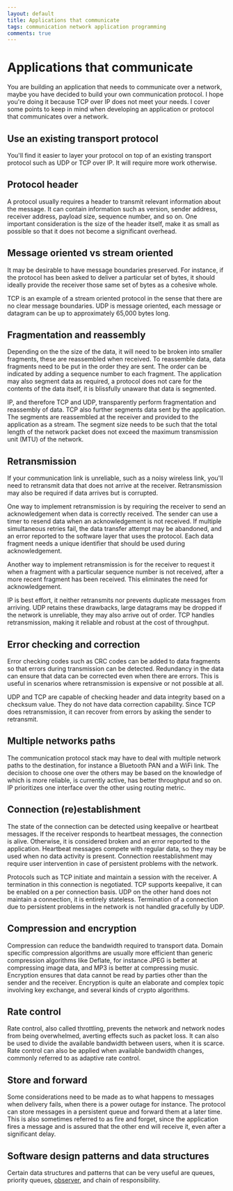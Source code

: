 ```yaml
---
layout: default
title: Applications that communicate
tags: communication network application programming
comments: true
---
```

# Applications that communicate

You are building an application that needs to communicate over a network, maybe you have decided to build your own communication protocol. I hope you're doing it because TCP over IP does not meet your needs. I cover some points to keep in mind when developing an application or protocol that communicates over a network.

## Use an existing transport protocol

You'll find it easier to layer your protocol on top of an existing transport protocol such as UDP or TCP over IP. It will require more work otherwise.

## Protocol header

A protocol usually requires a header to transmit relevant information about the message. It can contain information such as version, sender address, receiver address, payload size, sequence number, and so on. One important consideration is the size of the header itself, make it as small as possible so that it does not become a significant overhead.

## Message oriented vs stream oriented

It may be desirable to have message boundaries preserved. For instance, if the protocol has been asked to deliver a particular set of bytes, it should ideally provide the receiver those same set of bytes as a cohesive whole.

TCP is an example of a stream oriented protocol in the sense that there are no clear message boundaries. UDP is message oriented, each message or datagram can be up to approximately 65,000 bytes long.

## Fragmentation and reassembly

Depending on the the size of the data, it will need to be broken into smaller fragments, these are reassembled when received. To reassemble data, data fragments need to be put in the order they are sent. The order can be indicated by adding a sequence number to each fragment. The application may also segment data as required, a protocol does not care for the contents of the data itself, it is blissfully unaware that data is segmented.

IP, and therefore TCP and UDP, transparently perform fragmentation and reassembly of data. TCP also further segments data sent by the application. The segments are reassembled at the receiver and provided to the application as a stream. The segment size needs to be such that the total length of the network packet does not exceed the maximum transmission unit (MTU) of the network.

## Retransmission

If your communication link is unreliable, such as a noisy wireless link, you'll need to retransmit data that does not arrive at the receiver. Retransmission may also be required if data arrives but is corrupted.

One way to implement retransmission is by requiring the receiver to send an acknowledgement when data is correctly received. The sender can use a timer to resend data when an acknowledgement is not received. If multiple simultaneous retries fail, the data transfer attempt may be abandoned, and an error reported to the software layer that uses the protocol. Each data fragment needs a unique identifier that should be used during acknowledgement.

Another way to implement retransmission is for the receiver to request it when a fragment with a particular sequence number is not received, after a more recent fragment has been received. This eliminates the need for acknowledgement.

IP is best effort, it neither retransmits nor prevents duplicate messages from arriving. UDP retains these drawbacks, large datagrams may be dropped if the network is unreliable, they may also arrive out of order. TCP handles retransmission, making it reliable and robust at the cost of throughput.

## Error checking and correction

Error checking codes such as CRC codes can be added to data fragments so that errors during transmission can be detected. Redundancy in the data can ensure that data can be corrected even when there are errors. This is useful in scenarios where retransmission is expensive or not possible at all.

UDP and TCP are capable of checking header and data integrity based on a checksum value. They do not have data correction capability. Since TCP does retransmission, it can recover from errors by asking the sender to retransmit.

## Multiple networks paths

The communication protocol stack may have to deal with multiple network paths to the destination, for instance a Bluetooth PAN and a WiFi link. The decision to choose one over the others may be based on the knowledge of which is more reliable, is currently active, has better throughput and so on. IP prioritizes one interface over the other using routing metric.

## Connection (re)establishment

The state of the connection can be detected using keepalive or heartbeat messages. If the receiver responds to heartbeat messages, the connection is alive. Otherwise, it is considered broken and an error reported to the application. Heartbeat messages compete with regular data, so they may be used when no data activity is present. Connection reestablishment may require user intervention in case of persistent problems with the network.

Protocols such as TCP initiate and maintain a session with the receiver. A termination in this connection is negotiated. TCP supports keepalive, it can be enabled on a per connection basis. UDP on the other hand does not maintain a connection, it is entirely stateless. Termination of a connection due to persistent problems in the network is not handled gracefully by UDP.

## Compression and encryption

Compression can reduce the bandwidth required to transport data. Domain specific compression algorithms are usually more efficient than generic compression algorithms like Deflate, for instance JPEG is better at compressing image data, and MP3 is better at compressing music. Encryption ensures that data cannot be read by parties other than the sender and the receiver. Encryption is quite an elaborate and complex topic involving key exchange, and several kinds of crypto algorithms.

## Rate control

Rate control, also called throttling, prevents the network and network nodes from being overwhelmed, averting effects such as packet loss. It can also be used to divide the available bandwidth between users, when it is scarce. Rate control can also be applied when available bandwidth changes, commonly referred to as adaptive rate control.

## Store and forward

Some considerations need to be made as to what happens to messages when delivery fails, when there is a power outage for instance. The protocol can store messages in a persistent queue and forward them at a later time. This is also sometimes referred to as fire and forget, since the application fires a message and is assured that the other end will receive it, even after a significant delay.

## Software design patterns and data structures

Certain data structures and patterns that can be very useful are queues, priority queues, [observer](_posts/2012/2012-09-14-applying-the-observer-pattern-for-protocol-parsing-and-handling.md), and chain of responsibility.
